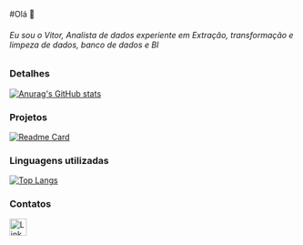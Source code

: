 #Olá 👋

###### Eu sou o Vitor, Analista de dados experiente em Extração, transformação e limpeza de dados, banco de dados e BI 

### Detalhes

[![Anurag's GitHub stats](https://github-readme-stats.vercel.app/api?username=VitorSousa2504)](https://github.com/anuraghazra/github-readme-stats)

### Projetos

[![Readme Card](https://github-readme-stats.vercel.app/api/pin/?username=VitorSousa2504&repo=eda-ebac)](https://github.com/anuraghazra/github-readme-stats)

### Linguagens utilizadas

[![Top Langs](https://github-readme-stats.vercel.app/api/top-langs/?username=VitorSousa2504)](https://github.com/anuraghazra/github-readme-stats)

### Contatos

[<img src='https://img.shields.io/badge/LinkedIn-0077B5?style=for-the-badge&logo=linkedin&logoColor=white' alt='Linkedin' height='30'>](https://www.linkedin.com/in/vitorsous/)
